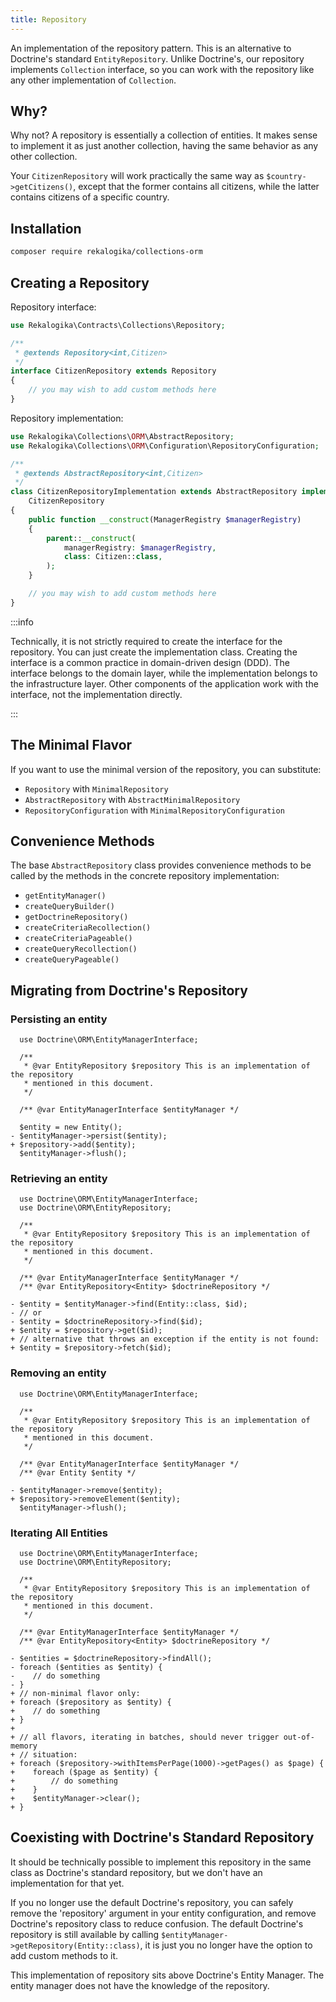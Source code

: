```yaml
---
title: Repository
---
```


An implementation of the repository pattern. This is an alternative to
Doctrine's standard `EntityRepository`. Unlike Doctrine's, our repository
implements `Collection` interface, so you can work with the repository like any
other implementation of `Collection`.

## Why?

Why not? A repository is essentially a collection of entities. It makes sense to
implement it as just another collection, having the same behavior as any other
collection.

Your `CitizenRepository` will work practically the same way as
`$country->getCitizens()`, except that the former contains all citizens, while
the latter contains citizens of a specific country.

## Installation

```bash
composer require rekalogika/collections-orm
```

## Creating a Repository

Repository interface:

```php
use Rekalogika\Contracts\Collections\Repository;

/**
 * @extends Repository<int,Citizen>
 */
interface CitizenRepository extends Repository
{
    // you may wish to add custom methods here
}
```

Repository implementation:

```php
use Rekalogika\Collections\ORM\AbstractRepository;
use Rekalogika\Collections\ORM\Configuration\RepositoryConfiguration;

/**
 * @extends AbstractRepository<int,Citizen>
 */
class CitizenRepositoryImplementation extends AbstractRepository implements
    CitizenRepository
{
    public function __construct(ManagerRegistry $managerRegistry)
    {
        parent::__construct(
            managerRegistry: $managerRegistry,
            class: Citizen::class,
        );
    }

    // you may wish to add custom methods here
}
```

:::info

Technically, it is not strictly required to create the interface for the
repository. You can just create the implementation class. Creating the interface
is a common practice in domain-driven design (DDD). The interface belongs to the
domain layer, while the implementation belongs to the infrastructure layer.
Other components of the application work with the interface, not the
implementation directly.

:::

## The Minimal Flavor

If you want to use the minimal version of the repository, you can substitute:

* `Repository` with `MinimalRepository`
* `AbstractRepository` with `AbstractMinimalRepository`
* `RepositoryConfiguration` with `MinimalRepositoryConfiguration`

## Convenience Methods

The base `AbstractRepository` class provides convenience methods to be called by
the methods in the concrete repository implementation:

* `getEntityManager()`
* `createQueryBuilder()`
* `getDoctrineRepository()`
* `createCriteriaRecollection()`
* `createCriteriaPageable()`
* `createQueryRecollection()`
* `createQueryPageable()`

## Migrating from Doctrine's Repository

### Persisting an entity

```diff-php
  use Doctrine\ORM\EntityManagerInterface;
  
  /**
   * @var EntityRepository $repository This is an implementation of the repository
   * mentioned in this document.
   */
  
  /** @var EntityManagerInterface $entityManager */
  
  $entity = new Entity();
- $entityManager->persist($entity);
+ $repository->add($entity);
  $entityManager->flush();
```

### Retrieving an entity

```diff-php
  use Doctrine\ORM\EntityManagerInterface;
  use Doctrine\ORM\EntityRepository;
  
  /**
   * @var EntityRepository $repository This is an implementation of the repository
   * mentioned in this document.
   */

  /** @var EntityManagerInterface $entityManager */
  /** @var EntityRepository<Entity> $doctrineRepository */

- $entity = $entityManager->find(Entity::class, $id);
- // or
- $entity = $doctrineRepository->find($id);
+ $entity = $repository->get($id);
+ // alternative that throws an exception if the entity is not found:
+ $entity = $repository->fetch($id);
```

### Removing an entity

```diff-php
  use Doctrine\ORM\EntityManagerInterface;
  
  /**
   * @var EntityRepository $repository This is an implementation of the repository
   * mentioned in this document.
   */
  
  /** @var EntityManagerInterface $entityManager */
  /** @var Entity $entity */

- $entityManager->remove($entity);
+ $repository->removeElement($entity);
  $entityManager->flush();
```

### Iterating All Entities

```diff-php
  use Doctrine\ORM\EntityManagerInterface;
  use Doctrine\ORM\EntityRepository;
  
  /**
   * @var EntityRepository $repository This is an implementation of the repository
   * mentioned in this document.
   */
  
  /** @var EntityManagerInterface $entityManager */
  /** @var EntityRepository<Entity> $doctrineRepository */

- $entities = $doctrineRepository->findAll();
- foreach ($entities as $entity) {
-    // do something
- }
+ // non-minimal flavor only:
+ foreach ($repository as $entity) {
+    // do something
+ }
+
+ // all flavors, iterating in batches, should never trigger out-of-memory
+ // situation:
+ foreach ($repository->withItemsPerPage(1000)->getPages() as $page) {
+    foreach ($page as $entity) {
+        // do something
+    }
+    $entityManager->clear();
+ }
```

## Coexisting with Doctrine's Standard Repository

It should be technically possible to implement this repository in the same class
as Doctrine's standard repository, but we don't have an implementation for that
yet.

If you no longer use the default Doctrine's repository, you can safely remove
the 'repository' argument in your entity configuration, and remove Doctrine's
repository class to reduce confusion. The default Doctrine's repository is still
available by calling `$entityManager->getRepository(Entity::class)`, it is just
you no longer have the option to add custom methods to it.

This implementation of repository sits above Doctrine's Entity Manager. The
entity manager does not have the knowledge of the repository.